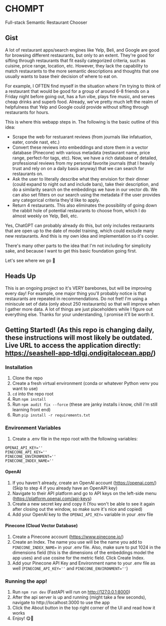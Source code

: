 # CHOMPT
Full-stack Semantic Restaurant Chooser

## Gist
A lot of restaurant apps/search engines like Yelp, Beli, and Google are good for browsing different restaurants, but only to an extent. They're good for sifting through restaurants that fit easily categorized criteria, such as cuisine, price range, location, etc. However, they lack the capability to match restaurants to the more semantic descriptions and thoughts that one usually wants to base their decision of where to eat on. 

For example, I OFTEN find myself in the situation where I'm trying to think of a restaurant that would be good for a group of around 6-8 friends on a Friday night before going out, has a fun vibe, plays fire music, and serves cheap drinks and superb food. Already, we've pretty much left the realm of helpfulness that Yelp and Google could provide without sifting through restaurants for hours. 

This is where this webapp steps in. The following is the basic outline of this idea:
- Scrape the web for restuarant reviews (from journals like infatuation, eater, conde nast, etc.)
- Convert these reviews into embeddings and store them in a vector database (Pinecone) with various metadata (restaurant name, price range, perfect-for tags, etc). Now, we have a rich database of detailed, professional reviews from my personal favorite journals (that I heavily trust and rely on on a daily basis anyway) that we can search for restaurants on.
- Ask the user to literally describe what they envision for their dinner (could expand to night out and include bars), take their description, and do a similarity search on the embeddings we have in our vector db. We can also set filters on our search using the metadata if the user provides any categorical criteria they'd like to apply.
- Return 4 restaurants. This also eliminates the possibility of going down the rabbit hole of potential restaurants to choose from, which I do almost weekly on Yelp, Beli, etc. 

Yes, ChatGPT can probably already do this, but only includes restaurants that are open up to the date of model training, which could exclude many new restaurants. And this is my own idea and implementation so it's cooler.

There's many other parts to the idea that I'm not including for simplicity sake, and because I want to get this basic foundation going first.

Let's see where we go 🫡

## Heads Up
This is an ongoing project so it's VERY barebones, but will be improving every day! For example, one major thing you'll probably notice is that restaurants are repeated in recommendations. Do not fret! I'm using a miniscule set of data (only about 250 restaurants) so that will improve when I gather more data. A lot of things are just placeholders while I figure out everything else. Thanks for your understanding, I promise it'll be worth it.

## Getting Started! (As this repo is changing daily, these instructions will most likely be outdated. Live URL to access the application directly: https://seashell-app-tdlgj.ondigitalocean.app/)
### Installation
1. Clone the repo
2. Create a fresh virtual environment (conda or whatever Python venv you want to use)
3. `cd` into the repo root
4. Run `npm install`
5. Run `npm audit fix --force` (these are janky installs i know, chill i'm still learning front end)
6. Run `pip install -r requirements.txt`
### Environment Variables
1. Create a .env file in the repo root with the following variables:
```
OPENAI_API_KEY=''
PINECONE_API_KEY=''
PINECONE_ENVIRONMENT=''
PINECONE_INDEX_NAME=''
```
#### OpenAI
1. If you haven't already, create an OpenAI account (https://openai.com/) (Skip to step 4 if you already have an OpenAPI key)
2. Navigate to their API platform and go to API keys on the left-side menu (https://platform.openai.com/api-keys)
3. Create a new secret key and copy it (You won't be able to see it again after closing out the window, so make sure it's nice and copied)
4. Add your OpenAI key to the `OPENAI_API_KEY=` variable in your .env file
#### Pinecone (Cloud Vector Database)
1. Create a Pinecone account (https://www.pinecone.io/)
2. Create an Index. The name you use will be the name you add to `PINECONE_INDEX_NAME=` in your .env file. Also, make sure to put 1024 in the dimensions field (this is the dimensions of the embeddings model the app uses) and use cosine for the metric field. Click Create Index.
3. Add your Pinecone API Key and Environment name to your .env file as well (`PINECONE_API_KEY=''` and `PINECONE_ENVIRONMENT=''`) 
### Running the app!
1. Run `npm run dev` (FastAPI will run on http://127.0.0.1:8000)
2. After the api server is up and running (might take a few seconds), navigate to http://localhost:3000 to use the app
3. Click the About button in the top right corner of the UI and read how it works
4. Enjoy! 😋🍴


